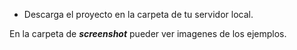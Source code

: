 - Descarga el proyecto en la carpeta de tu servidor local.

En la carpeta de ***screenshot*** pueder ver imagenes de los ejemplos.

